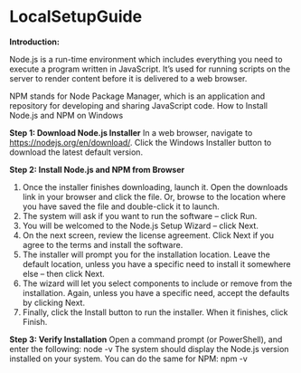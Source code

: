 # LocalSetupGuide
**Introduction:**

Node.js is a run-time environment which includes everything you need to execute a program written in JavaScript. It’s used for running scripts on the server to render content before it is delivered to a web browser.

NPM stands for Node Package Manager, which is an application and repository for developing and sharing JavaScript code.
How to Install Node.js and NPM on Windows

**Step 1: Download Node.js Installer**
In a web browser, navigate to https://nodejs.org/en/download/. Click the Windows Installer button to download the latest default version.

**Step 2: Install Node.js and NPM from Browser**
1. Once the installer finishes downloading, launch it. Open the downloads link in your browser and click the file. Or, browse to the location where you have saved the file and double-click it to launch.
2. The system will ask if you want to run the software – click Run.
3. You will be welcomed to the Node.js Setup Wizard – click Next.
4. On the next screen, review the license agreement. Click Next if you agree to the terms and install the software.
5. The installer will prompt you for the installation location. Leave the default location, unless you have a specific need to install it somewhere else – then click Next.
6. The wizard will let you select components to include or remove from the installation. Again, unless you have a specific need, accept the defaults by clicking Next.
7. Finally, click the Install button to run the installer. When it finishes, click Finish.

**Step 3: Verify Installation**
Open a command prompt (or PowerShell), and enter the following:
node -v
The system should display the Node.js version installed on your system. You can do the same for NPM:
npm -v

